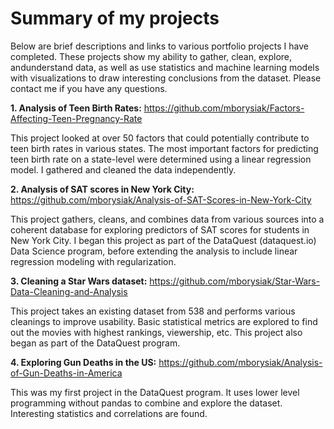 # Summary of my projects
Below are brief descriptions and links to various portfolio projects I have completed. These projects show my ability to gather, clean, explore, andunderstand data, as well as use statistics and machine learning models with visualizations to draw interesting conclusions from the dataset. Please contact me if you have any questions.

<b>1. Analysis of Teen Birth Rates:</b> https://github.com/mborysiak/Factors-Affecting-Teen-Pregnancy-Rate

This project looked at over 50 factors that could potentially contribute to teen birth rates in various states. The most important factors for predicting teen birth rate on a state-level were determined using a linear regression model. I gathered and cleaned the data independently. 

<b>2. Analysis of SAT scores in New York City:</b> https://github.com/mborysiak/Analysis-of-SAT-Scores-in-New-York-City

This project gathers, cleans, and combines data from various sources into a coherent database for exploring predictors of SAT scores for students in New York City. I began this project as part of the DataQuest (dataquest.io) Data Science program, before extending the analysis to include linear regression modeling with regularization.

<b>3. Cleaning a Star Wars dataset:</b> https://github.com/mborysiak/Star-Wars-Data-Cleaning-and-Analysis

This project takes an existing dataset from 538 and performs various cleanings to improve usability. Basic statistical metrics are explored to find out the movies with highest rankings, viewership, etc. This project also began as part of the DataQuest program.

<b>4. Exploring Gun Deaths in the US:</b> https://github.com/mborysiak/Analysis-of-Gun-Deaths-in-America

This was my first project in the DataQuest program. It uses lower level programming without pandas to combine and explore the dataset. Interesting statistics and correlations are found.
